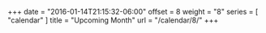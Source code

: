 +++
date = "2016-01-14T21:15:32-06:00"
offset = 8
weight = "8"
series = [ "calendar" ]
title = "Upcoming Month"
url = "/calendar/8/"
+++

